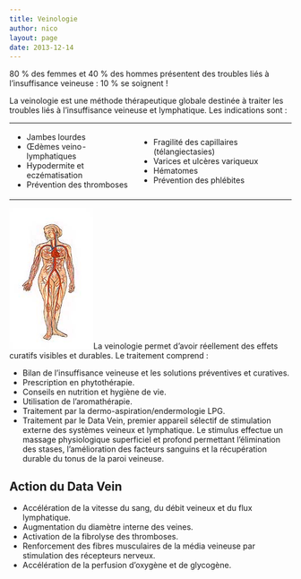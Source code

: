 ```yaml
---
title: Veinologie
author: nico
layout: page
date: 2013-12-14
---
```


80 % des femmes et 40 % des hommes présentent des troubles liés à l’insuffisance veineuse : 10 % se soignent !

La veinologie est une méthode thérapeutique globale destinée à traiter les troubles liés à l’insuffisance veineuse et lymphatique. Les indications sont :

<table style="width:100%;">
<tbody>
<tr>
<td>
<ul>
<li>Jambes lourdes</li>
<li>Œdèmes veino-lymphatiques</li>
<li>Hypodermite et eczématisation</li>
<li>Prévention des thromboses</li>
</ul>
</td>
<td>
<ul>
<li>Fragilité des capillaires (télangiectasies)</li>
<li>Varices et ulcères variqueux</li>
<li>Hématomes</li>
<li>Prévention des phlébites</li>
</ul>
</td>
</tr>
</tbody>
</table>

<img class="alignright size-full wp-image-336" alt="veinologie" src="./images/veinologie.jpg" width="150" height="252" />La veinologie permet d’avoir réellement des effets curatifs visibles et durables. Le traitement comprend :

  * Bilan de l’insuffisance veineuse et les solutions préventives et curatives.
  * Prescription en phytothérapie.
  * Conseils en nutrition et hygiène de vie.
  * Utilisation de l’aromathérapie.
  * Traitement par la dermo-aspiration/endermologie LPG.
  * Traitement par le Data Vein, premier appareil sélectif de stimulation externe des systèmes veineux et lymphatique. Le stimulus effectue un massage physiologique superficiel et profond permettant l’élimination des stases, l’amélioration des facteurs sanguins et la récupération durable du tonus de la paroi veineuse.

## Action du Data Vein

  * Accélération de la vitesse du sang, du débit veineux et du flux lymphatique.
  * Augmentation du diamètre interne des veines.
  * Activation de la fibrolyse des thromboses.
  * Renforcement des fibres musculaires de la média veineuse par stimulation des récepteurs nerveux.
  * Accélération de la perfusion d’oxygène et de glycogène.
